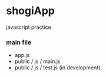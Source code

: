 # shogiApp
javascript practice

### main file
- app.js
- public / js / main.js
- public / js / test.js (in development)
